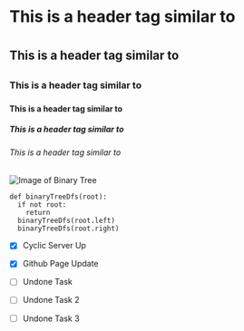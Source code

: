 # This is a header tag similar to <H1>
## This is a header tag similar to <H2>
### This is a header tag similar to <H3>
#### This is a header tag similar to <H4>
##### This is a header tag similar to <H5>
###### This is a header tag similar to <H6>

![Image of Binary Tree](https://encrypted-tbn0.gstatic.com/images?q=tbn:ANd9GcQ4SZib7cpLdWMa2JgF_Ix50y2PJ0LgHTxE9Q&usqp=CAU)

```
def binaryTreeDfs(root):
  if not root:
    return
  binaryTreeDfs(root.left)
  binaryTreeDfs(root.right)
```

- [x] Cyclic Server Up
- [x] Github Page Update
- [ ] Undone Task
- [ ] Undone Task 2
 - [ ] Undone Task 3

